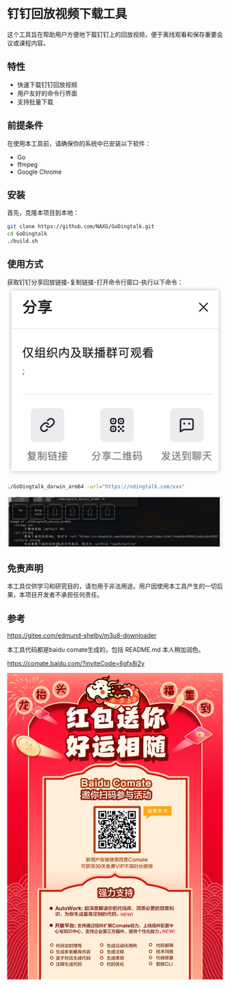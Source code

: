 # 钉钉回放视频下载工具

这个工具旨在帮助用户方便地下载钉钉上的回放视频，便于离线观看和保存重要会议或课程内容。

## 特性

- 快速下载钉钉回放视频
- 用户友好的命令行界面
- 支持批量下载

## 前提条件

在使用本工具前，请确保你的系统中已安装以下软件：

- Go
- ffmpeg
- Google Chrome

## 安装

首先，克隆本项目到本地：

```bash
git clone https://github.com/NAXG/GoDingtalk.git
cd GoDingtalk
./build.sh
```

## 使用方式

获取钉钉分享回放链接-复制链接-打开命令行窗口-执行以下命令：
![0.jpg](img%2F0.jpg)
```bash
./GoDingtalk_darwin_arm64 -url="https://ndingtalk.com/xxx"
```
![1.png](img%2F1.png)

## 免责声明

本工具仅供学习和研究目的，请勿用于非法用途。用户因使用本工具产生的一切后果，本项目开发者不承担任何责任。

## 参考

https://gitee.com/edmund-shelby/m3u8-downloader

本工具代码都是baidu comate生成的，包括 README.md 本人稍加润色。

https://comate.baidu.com/?inviteCode=6gfx8i2y

![shareImg.jpeg](img%2FshareImg.jpeg)
